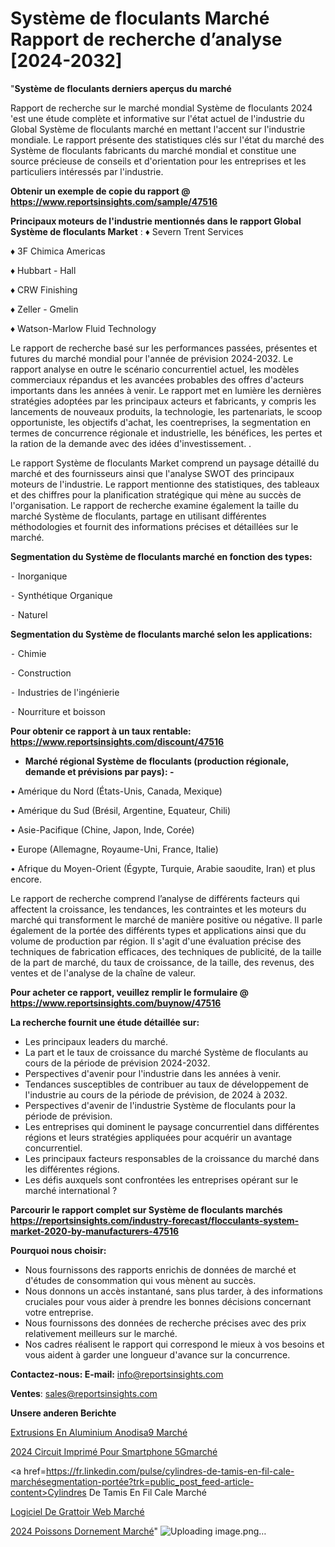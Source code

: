 # Système de floculants Marché Rapport de recherche d’analyse [2024-2032]

"<strong>Système de floculants derniers aperçus du marché</strong>

Rapport de recherche sur le marché mondial Système de floculants 2024 'est une étude complète et informative sur l'état actuel de l'industrie du Global Système de floculants marché en mettant l'accent sur l'industrie mondiale. Le rapport présente des statistiques clés sur l'état du marché des Système de floculants fabricants du marché mondial et constitue une source précieuse de conseils et d'orientation pour les entreprises et les particuliers intéressés par l'industrie.

<strong>Obtenir un exemple de copie du rapport @ <a href=https://www.reportsinsights.com/sample/47516>https://www.reportsinsights.com/sample/47516</a></strong>

<strong>Principaux moteurs de l'industrie mentionnés dans le rapport Global Système de floculants Market</strong> :
♦ Severn Trent Services

♦ 3F Chimica Americas

♦ Hubbart - Hall

♦ CRW Finishing

♦ Zeller - Gmelin

♦ Watson-Marlow Fluid Technology

Le rapport de recherche basé sur les performances passées, présentes et futures du marché mondial pour l'année de prévision 2024-2032. Le rapport analyse en outre le scénario concurrentiel actuel, les modèles commerciaux répandus et les avancées probables des offres d'acteurs importants dans les années à venir. Le rapport met en lumière les dernières stratégies adoptées par les principaux acteurs et fabricants, y compris les lancements de nouveaux produits, la technologie, les partenariats, le scoop opportuniste, les objectifs d'achat, les coentreprises, la segmentation en termes de concurrence régionale et industrielle, les bénéfices, les pertes et la ration de la demande avec des idées d'investissement. .

Le rapport Système de floculants Market comprend un paysage détaillé du marché et des fournisseurs ainsi que l'analyse SWOT des principaux moteurs de l'industrie. Le rapport mentionne des statistiques, des tableaux et des chiffres pour la planification stratégique qui mène au succès de l'organisation. Le rapport de recherche examine également la taille du marché Système de floculants, partage en utilisant différentes méthodologies et fournit des informations précises et détaillées sur le marché.

<strong>Segmentation du Système de floculants marché en fonction des types:</strong>


⁃ Inorganique

⁃ Synthétique Organique

⁃ Naturel

<strong>Segmentation du Système de floculants marché selon les applications:</strong>


⁃ Chimie

⁃ Construction

⁃ Industries de l'ingénierie

⁃ Nourriture et boisson

<strong>Pour obtenir ce rapport à un taux rentable: <a href=https://www.reportsinsights.com/discount/47516>https://www.reportsinsights.com/discount/47516</a></strong>
<ul>
  <li><strong>Marché régional Système de floculants (production régionale, demande et prévisions par pays): -</strong></li>
</ul>
• Amérique du Nord (États-Unis, Canada, Mexique)

• Amérique du Sud (Brésil, Argentine, Equateur, Chili)

• Asie-Pacifique (Chine, Japon, Inde, Corée)

• Europe (Allemagne, Royaume-Uni, France, Italie)

• Afrique du Moyen-Orient (Égypte, Turquie, Arabie saoudite, Iran) et plus encore.

Le rapport de recherche comprend l’analyse de différents facteurs qui affectent la croissance, les tendances, les contraintes et les moteurs du marché qui transforment le marché de manière positive ou négative. Il parle également de la portée des différents types et applications ainsi que du volume de production par région. Il s'agit d'une évaluation précise des techniques de fabrication efficaces, des techniques de publicité, de la taille de la part de marché, du taux de croissance, de la taille, des revenus, des ventes et de l'analyse de la chaîne de valeur.

<strong>Pour acheter ce rapport, veuillez remplir le formulaire @   <a href=https://www.reportsinsights.com/buynow/47516>https://www.reportsinsights.com/buynow/47516</a></strong>

<strong>La recherche fournit une étude détaillée sur:</strong>
<ul>
  <li>Les principaux leaders du marché.</li>
  <li>La part et le taux de croissance du marché Système de floculants au cours de la période de prévision 2024-2032.</li>
  <li>Perspectives d'avenir pour l'industrie dans les années à venir.</li>
  <li>Tendances susceptibles de contribuer au taux de développement de l'industrie au cours de la période de prévision, de 2024 à 2032.</li>
  <li>Perspectives d'avenir de l'industrie Système de floculants pour la période de prévision.</li>
  <li>Les entreprises qui dominent le paysage concurrentiel dans différentes régions et leurs stratégies appliquées pour acquérir un avantage concurrentiel.</li>
  <li>Les principaux facteurs responsables de la croissance du marché dans les différentes régions.</li>
  <li>Les défis auxquels sont confrontées les entreprises opérant sur le marché international ?</li>
</ul>

<strong>Parcourir le rapport complet sur Système de floculants marchés <a href=https://reportsinsights.com/industry-forecast/flocculants-system-market-2020-by-manufacturers-47516>https://reportsinsights.com/industry-forecast/flocculants-system-market-2020-by-manufacturers-47516</a></strong>

<strong>Pourquoi nous choisir:</strong>
<ul>
  <li>Nous fournissons des rapports enrichis de données de marché et d'études de consommation qui vous mènent au succès.</li>
  <li>Nous donnons un accès instantané, sans plus tarder, à des informations cruciales pour vous aider à prendre les bonnes décisions concernant votre entreprise.</li>
  <li>Nous fournissons des données de recherche précises avec des prix relativement meilleurs sur le marché.</li>
  <li>Nos cadres réalisent le rapport qui correspond le mieux à vos besoins et vous aident à garder une longueur d'avance sur la concurrence.</li>
</ul>
<strong>Contactez-nous:
</strong><strong>E-mail:</strong> <a href=mailto:info@reportsinsights.com>info@reportsinsights.com</a>

<strong>Ventes</strong>: <a href=mailto:sales@reportsinsights.com>sales@reportsinsights.com</a>

<strong>Unsere anderen Berichte</strong>

<a href=https://www.linkedin.com/pulse/extrusions-en-aluminium-anodis%C3%A9-march%C3%A9-de-la-ygp8e/>Extrusions En Aluminium Anodisa9 Marché</a>

<a href=https://www.linkedin.com/pulse/2024-circuit-imprimé-pour-smartphone-5gmarché-ivs5c/>2024 Circuit Imprimé Pour Smartphone 5Gmarché</a>

<a href=https://fr.linkedin.com/pulse/cylindres-de-tamis-en-fil-cale-marchésegmentation-portée?trk=public_post_feed-article-content>Cylindres De Tamis En Fil Cale Marché</a>

<a href=https://www.linkedin.com/pulse/logiciel-de-grattoir-web-march%C3%A9paysage-comprenant-z5rhf/>Logiciel De Grattoir Web Marché</a>

<a href=https://www.linkedin.com/pulse/2024-poissons-dornement-march%C3%A9-rapport-sc%C3%A9nario-q3dsc/>2024 Poissons Dornement Marché</a>"
![Uploading image.png…]()
